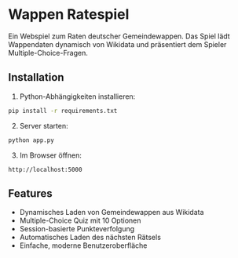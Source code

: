 # Wappen Ratespiel

Ein Webspiel zum Raten deutscher Gemeindewappen. Das Spiel lädt Wappendaten dynamisch von Wikidata und präsentiert dem Spieler Multiple-Choice-Fragen.

## Installation

1. Python-Abhängigkeiten installieren:
```bash
pip install -r requirements.txt
```

2. Server starten:
```bash
python app.py
```

3. Im Browser öffnen:
```
http://localhost:5000
```

## Features

- Dynamisches Laden von Gemeindewappen aus Wikidata
- Multiple-Choice Quiz mit 10 Optionen
- Session-basierte Punkteverfolgung
- Automatisches Laden des nächsten Rätsels
- Einfache, moderne Benutzeroberfläche
